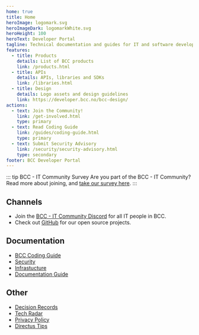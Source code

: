 ```yaml
---
home: true
title: Home
heroImage: logomark.svg
heroImageDark: logomarkWhite.svg
heroHeight: 100
heroText: Developer Portal
tagline: Technical documentation and guides for IT and software development in BCC
features:
  - title: Products
    details: List of BCC products
    link: /products.html
  - title: APIs
    details: APIs, libraries and SDKs
    link: /libraries.html
  - title: Design
    details: Logo assets and design guidelines
    link: https://developer.bcc.no/bcc-design/
actions:
  - text: Join the Community!
    link: /get-involved.html
    type: primary
  - text: Read Coding Guide
    link: /guides/coding-guide.html
    type: primary
  - text: Submit Security Advisory
    link: /security/security-advisory.html
    type: secondary
footer: BCC Developer Portal
---
```


::: tip BCC - IT Community Survey
Are you part of the BCC - IT Community? Read more about joining, and [take our survey here](get-involved.md).
:::

## Channels

* Join the [BCC - IT Community Discord](https://developer.bcc.no/discord/) for all IT people in BCC.
* Check out [GitHub](https://github.com/bcc-code) for our open source projects.

## Documentation

* [BCC Coding Guide](guides/coding-guide.md)
* [Security](security/index.md)
* [Infrastucture](/bcc-platform)
* [Documentation Guide](/bcc-documentation-base)
   
## Other

* [Decision Records](https://developer.bcc.no/bcc-decision-records/)
* [Tech Radar](https://developer.bcc.no/bcc-decision-records/tech-radar/)
* [Privacy Policy](./privacy-policy.md)
* [Directus Tips](directus/index.md)
